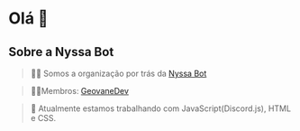 # Olá 👋

## **Sobre a Nyssa Bot**

> 🙋‍♀️ Somos a organização por trás da [Nyssa Bot](https://nyssabot.pages.dev)

> 👩‍💻Membros: [GeovaneDev](https://github.com/GeovaneDev)

> 🍿 Atualmente estamos trabalhando com JavaScript(Discord.js), HTML e CSS.
